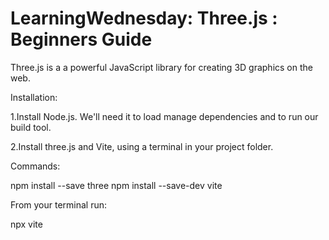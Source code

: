 # LearningWednesday: Three.js : Beginners Guide

Three.js is a a powerful JavaScript library for creating 3D graphics on the web.

Installation:

1.Install Node.js. We'll need it to load manage dependencies and to run our build tool.

2.Install three.js and Vite, using a terminal in your project folder.

Commands:

npm install --save three
npm install --save-dev vite

From your terminal run:

npx vite



